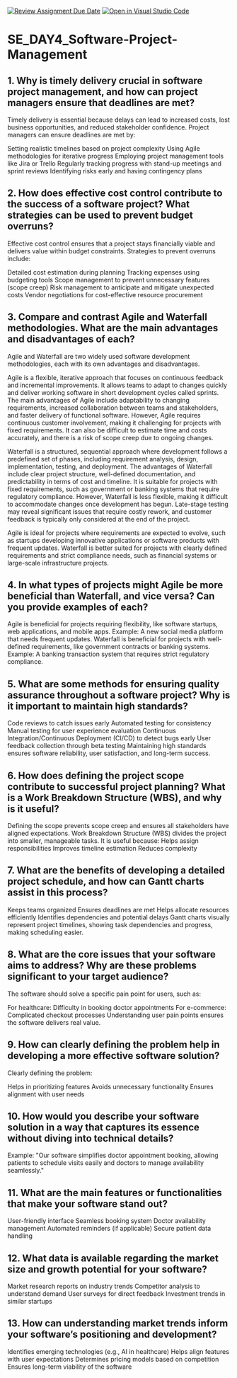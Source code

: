 [![Review Assignment Due Date](https://classroom.github.com/assets/deadline-readme-button-22041afd0340ce965d47ae6ef1cefeee28c7c493a6346c4f15d667ab976d596c.svg)](https://classroom.github.com/a/9pw6JKcu)
[![Open in Visual Studio Code](https://classroom.github.com/assets/open-in-vscode-2e0aaae1b6195c2367325f4f02e2d04e9abb55f0b24a779b69b11b9e10269abc.svg)](https://classroom.github.com/online_ide?assignment_repo_id=18455709&assignment_repo_type=AssignmentRepo)
# SE_DAY4_Software-Project-Management
## 1. Why is timely delivery crucial in software project management, and how can project managers ensure that deadlines are met?
Timely delivery is essential because delays can lead to increased costs, lost business opportunities, and reduced stakeholder confidence. Project managers can ensure deadlines are met by:

Setting realistic timelines based on project complexity
Using Agile methodologies for iterative progress
Employing project management tools like Jira or Trello
Regularly tracking progress with stand-up meetings and sprint reviews
Identifying risks early and having contingency plans

## 2. How does effective cost control contribute to the success of a software project? What strategies can be used to prevent budget overruns?
Effective cost control ensures that a project stays financially viable and delivers value within budget constraints. Strategies to prevent overruns include:

Detailed cost estimation during planning
Tracking expenses using budgeting tools
Scope management to prevent unnecessary features (scope creep)
Risk management to anticipate and mitigate unexpected costs
Vendor negotiations for cost-effective resource procurement

## 3. Compare and contrast Agile and Waterfall methodologies. What are the main advantages and disadvantages of each?
Agile and Waterfall are two widely used software development methodologies, each with its own advantages and disadvantages.

Agile is a flexible, iterative approach that focuses on continuous feedback and incremental improvements. It allows teams to adapt to changes quickly and deliver working software in short development cycles called sprints. The main advantages of Agile include adaptability to changing requirements, increased collaboration between teams and stakeholders, and faster delivery of functional software. However, Agile requires continuous customer involvement, making it challenging for projects with fixed requirements. It can also be difficult to estimate time and costs accurately, and there is a risk of scope creep due to ongoing changes.

Waterfall is a structured, sequential approach where development follows a predefined set of phases, including requirement analysis, design, implementation, testing, and deployment. The advantages of Waterfall include clear project structure, well-defined documentation, and predictability in terms of cost and timeline. It is suitable for projects with fixed requirements, such as government or banking systems that require regulatory compliance. However, Waterfall is less flexible, making it difficult to accommodate changes once development has begun. Late-stage testing may reveal significant issues that require costly rework, and customer feedback is typically only considered at the end of the project.

Agile is ideal for projects where requirements are expected to evolve, such as startups developing innovative applications or software products with frequent updates. Waterfall is better suited for projects with clearly defined requirements and strict compliance needs, such as financial systems or large-scale infrastructure projects.

## 4. In what types of projects might Agile be more beneficial than Waterfall, and vice versa? Can you provide examples of each?
Agile is beneficial for projects requiring flexibility, like software startups, web applications, and mobile apps. Example: A new social media platform that needs frequent updates.
Waterfall is beneficial for projects with well-defined requirements, like government contracts or banking systems. Example: A banking transaction system that requires strict regulatory compliance.

## 5. What are some methods for ensuring quality assurance throughout a software project? Why is it important to maintain high standards?
Code reviews to catch issues early
Automated testing for consistency
Manual testing for user experience evaluation
Continuous Integration/Continuous Deployment (CI/CD) to detect bugs early
User feedback collection through beta testing
Maintaining high standards ensures software reliability, user satisfaction, and long-term success.

## 6. How does defining the project scope contribute to successful project planning? What is a Work Breakdown Structure (WBS), and why is it useful?
Defining the scope prevents scope creep and ensures all stakeholders have aligned expectations.
Work Breakdown Structure (WBS) divides the project into smaller, manageable tasks. It is useful because:
Helps assign responsibilities
Improves timeline estimation
Reduces complexity

## 7. What are the benefits of developing a detailed project schedule, and how can Gantt charts assist in this process?
Keeps teams organized
Ensures deadlines are met
Helps allocate resources efficiently
Identifies dependencies and potential delays
Gantt charts visually represent project timelines, showing task dependencies and progress, making scheduling easier.

## 8. What are the core issues that your software aims to address? Why are these problems significant to your target audience?
The software should solve a specific pain point for users, such as:

For healthcare: Difficulty in booking doctor appointments
For e-commerce: Complicated checkout processes
Understanding user pain points ensures the software delivers real value.
## 9. How can clearly defining the problem help in developing a more effective software solution?
Clearly defining the problem:

Helps in prioritizing features
Avoids unnecessary functionality
Ensures alignment with user needs

## 10. How would you describe your software solution in a way that captures its essence without diving into technical details?
Example:
"Our software simplifies doctor appointment booking, allowing patients to schedule visits easily and doctors to manage availability seamlessly."

## 11. What are the main features or functionalities that make your software stand out?
User-friendly interface
Seamless booking system
Doctor availability management
Automated reminders (if applicable)
Secure patient data handling

## 12. What data is available regarding the market size and growth potential for your software?
Market research reports on industry trends
Competitor analysis to understand demand
User surveys for direct feedback
Investment trends in similar startups

## 13. How can understanding market trends inform your software’s positioning and development?
Identifies emerging technologies (e.g., AI in healthcare)
Helps align features with user expectations
Determines pricing models based on competition
Ensures long-term viability of the software
